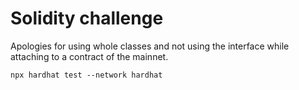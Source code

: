 # Solidity challenge

Apologies for using whole classes and not using the interface while attaching to a contract of the mainnet.


```shell
npx hardhat test --network hardhat
```
